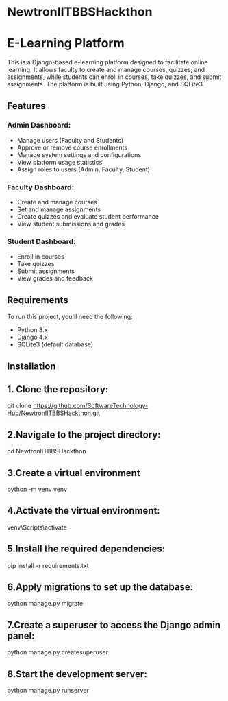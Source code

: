 # NewtronIITBBSHackthon
# E-Learning Platform

This is a Django-based e-learning platform designed to facilitate online learning. It allows faculty to create and manage courses, quizzes, and assignments, while students can enroll in courses, take quizzes, and submit assignments. The platform is built using Python, Django, and SQLite3.

## Features

### Admin Dashboard:
- Manage users (Faculty and Students)
- Approve or remove course enrollments
- Manage system settings and configurations
- View platform usage statistics
- Assign roles to users (Admin, Faculty, Student)
  
### Faculty Dashboard:
- Create and manage courses
- Set and manage assignments
- Create quizzes and evaluate student performance
- View student submissions and grades

### Student Dashboard:
- Enroll in courses
- Take quizzes
- Submit assignments
- View grades and feedback

## Requirements

To run this project, you'll need the following:
- Python 3.x
- Django 4.x
- SQLite3 (default database)

## Installation

## 1. Clone the repository:

   git clone https://github.com/SoftwareTechnology-Hub/NewtronIITBBSHackthon.git
   
## 2.Navigate to the project directory:
  
  cd NewtronIITBBSHackthon

## 3.Create a virtual environment
  
  python -m venv venv

## 4.Activate the virtual environment:
  
  venv\Scripts\activate

## 5.Install the required dependencies:
 
  pip install -r requirements.txt

## 6.Apply migrations to set up the database:
  
  python manage.py migrate

## 7.Create a superuser to access the Django admin panel:
  
  python manage.py createsuperuser

## 8.Start the development server:
  
  python manage.py runserver




